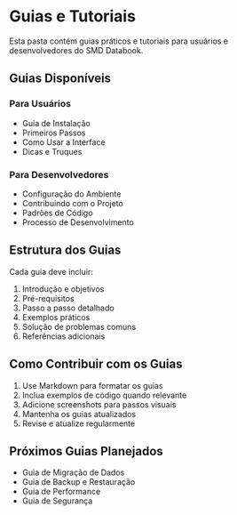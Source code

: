 # Guias e Tutoriais

Esta pasta contém guias práticos e tutoriais para usuários e desenvolvedores do SMD Databook.

## Guias Disponíveis

### Para Usuários
- Guia de Instalação
- Primeiros Passos
- Como Usar a Interface
- Dicas e Truques

### Para Desenvolvedores
- Configuração do Ambiente
- Contribuindo com o Projeto
- Padrões de Código
- Processo de Desenvolvimento

## Estrutura dos Guias

Cada guia deve incluir:
1. Introdução e objetivos
2. Pré-requisitos
3. Passo a passo detalhado
4. Exemplos práticos
5. Solução de problemas comuns
6. Referências adicionais

## Como Contribuir com os Guias

1. Use Markdown para formatar os guias
2. Inclua exemplos de código quando relevante
3. Adicione screenshots para passos visuais
4. Mantenha os guias atualizados
5. Revise e atualize regularmente

## Próximos Guias Planejados

- Guia de Migração de Dados
- Guia de Backup e Restauração
- Guia de Performance
- Guia de Segurança 